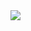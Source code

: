 <a href="https://github.com/17soju/TheGrotto/releases">
  <img src="https://img.shields.io/github/downloads/17soju17/TheGrotto/total?style=flat-square">
</a>
